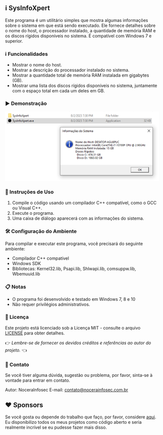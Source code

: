 ## ℹ️ SysInfoXpert

Este programa é um utilitário simples que mostra algumas informações sobre o sistema em que está sendo executado. Ele fornece detalhes sobre o nome do host, o processador instalado, a quantidade de memória RAM e os discos rígidos disponíveis no sistema. É compatível com Windows 7 e superior.

### ℹ️ Funcionalidades

- Mostrar o nome do host.
- Mostrar a descrição do processador instalado no sistema.
- Mostrar a quantidade total de memória RAM instalada em gigabytes (GB).
- Mostrar uma lista dos discos rígidos disponíveis no sistema, juntamente com o espaço total em cada um deles em GB.

### ▶️ Demonstração

<img width="700px" src="https://raw.githubusercontent.com/nocerainfosec/SysInfoXpert/main/media/screenshot.png?token=GHSAT0AAAAAACF4QV55TPRB5TVTO3L7L6HWZGMAEIA"></a>

### 📝 Instruções de Uso

1. Compile o código usando um compilador C++ compatível, como o GCC ou Visual C++.
2. Execute o programa.
3. Uma caixa de diálogo aparecerá com as informações do sistema.

### 🛠️ Configuração do Ambiente

Para compilar e executar este programa, você precisará do seguinte ambiente:

- Compilador C++ compatível
- Windows SDK
- Bibliotecas: Kernel32.lib, Psapi.lib, Shlwapi.lib, comsuppw.lib, Wbemuuid.lib

### 📋 Notas

- O programa foi desenvolvido e testado em Windows 7, 8 e 10
- Não requer privilégios administrativos.


### 📜 Licença

Este projeto está licenciado sob a Licença MIT - consulte o arquivo [LICENSE](LICENSE) para obter detalhes.

👉 *Lembre-se de fornecer os devidos créditos e referências ao autor do projeto.* 👈

### 📧 Contato

Se você tiver alguma dúvida, sugestão ou problema, por favor, sinta-se à vontade para entrar em contato.

Autor: NoceraInfosec 
E-mail: contato@nocerainfosec.com.br


## ❤️ Sponsors
Se você gosta ou depende do trabalho que faço, por favor, considere [aqui](https://github.com/sponsors/nocerainfosec). Eu disponibilizo todos os meus projetos como código aberto e seria realmente incrível se eu pudesse fazer mais disso.

